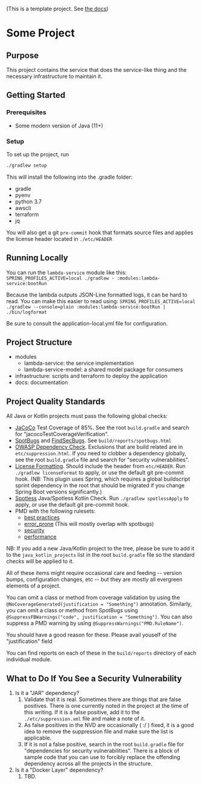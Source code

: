 (This is a template project. See [the docs](./docs/index.md))

Some Project
============


Purpose
-------

This project contains the service that does the service-like thing and the necessary infrastructure to maintain it.


Getting Started
---------------

### Prerequisites

 * Some modern version of Java (11+)
 
### Setup

To set up the project, run 

```bash
./gradlew setup
```

This will install the following into the .gradle folder:

 * gradle
 * pyenv
 * python 3.7
 * awscli
 * terraform
 * jq
 
You will also get a git `pre-commit` hook that formats source files and applies 
the license header located in `./etc/HEADER`

Running Locally
---------------

You can run the `lambda-service` module like this:
``SPRING_PROFILES_ACTIVE=local ./gradlew - :modules:lambda-service:bootRun``

Because the lambda outputs JSON-Line formatted logs, it can be hard to read. You can make this easier to read using:
``SPRING_PROFILES_ACTIVE=local ./gradlew --console=plain :modules:lambda-service:bootRun | ./bin/logformat``

Be sure to consult the application-local.yml file for configuration.

Project Structure
-----------------

 * modules
   * lambda-service: the service implementation
   * lambda-service-model: a shared model package for consumers
* infrastructure: scripts and terraform to deploy the application
* docs: documentation

Project Quality Standards
-------------------------

All Java or Kotlin projects must pass the following global checks:

 * [JaCoCo](https://www.eclemma.org/jacoco/) Test Coverage of 85%. See the root `build.gradle` and search for "jacocoTestCoverageVerification".
 * [SpotBugs](https://spotbugs.github.io/) and [FindSecBugs](https://find-sec-bugs.github.io/). See `build/reports/spotbugs.html`
 * [OWASP Dependency Check](https://owasp.org/www-project-dependency-check/). Exclusions that are build related are in `etc/suppression.html`. If you need to clobber a
   dependency globally, see the root `build.gradle` file and search for "security vulnerabilities".
 * [License Formatting](https://github.com/hierynomus/license-gradle-plugin). Should include the header from `etc/HEADER`. Run `./gradlew licenseFormat` to apply, or use the
   default git pre-commit hook. (NB: This plugin uses Spring, which requires a global buildscript sprint dependency 
   in the root that should be migrated if you change Spring Boot versions significantly.)
 * [Spotless](https://github.com/diffplug/spotless) Java/Spotless Kotlin Check. Run `./gradlew spotlessApply` to apply, or use the default git pre-commit hook.
 * PMD with the following rulesets:
    * [best practices](https://pmd.github.io/latest/pmd_rules_java_bestpractices.html)
    * [error_prone](https://pmd.github.io/latest/pmd_rules_java_errorprone.html) (This will mostly overlap with spotbugs)
    * [security](https://pmd.github.io/latest/pmd_rules_java_errorprone.html)
    * [performance](https://pmd.github.io/latest/pmd_rules_java_performance.html)
 
 NB: If you add a new Java/Kotlin project to the tree, please be sure to add it to the `java_kotlin_projects` list in 
 the root `build.gradle` file so the standard checks will be applied to it.
 
 All of these items might require occasional care and feeding -- version bumps, configuration changes, etc -- but they 
 are mostly all evergreen elements of a project.
    
You can omit a class or method from coverage validation by using the ``@NoCoverageGenerated(justification = "Something")`` 
annotation. Similarly, you can omit a class or method from SpotBugs using 
``@SuppressFBWarnings("code", justification = "Something")``. You can also suppress a PMD warning by using 
``@SuppressWarnings("PMD.RuleName")``.

You should have a good reason for these. Please avail youself of the "justification" field 

You can find reports on each of these in the ``build/reports`` directory of each individual module.

What to Do If You See a Security Vulnerability
----------------------------------------------

 1. Is it a "JAR" dependency?
     1. Validate that it is real. Sometimes there are things that are false positives. There is one currently noted in the 
        project at the time of this writing. If it is a false positive, add it to the `./etc/suppression.xml` file and make 
        a note of it.
     1. As false positives in the NVD are occasionally ( :/ ) fixed, it is a good idea to remove the suppression file 
        and make sure the list is applicable.
     1. If it is not a false positive, search in the root `build.gradle` file for "dependencies for security 
        vulnerabilities". There is a block of sample code that you can use to forcibly replace the offending dependency 
        across all the projects in the structure.
 1. Is it a "Docker Layer" dependency?
    1. TBD.